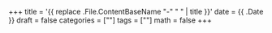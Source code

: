 +++
title = '{{ replace .File.ContentBaseName "-" " " | title }}'
date = {{ .Date }}
draft = false
categories = [""]
tags = [""]
math = false
+++
